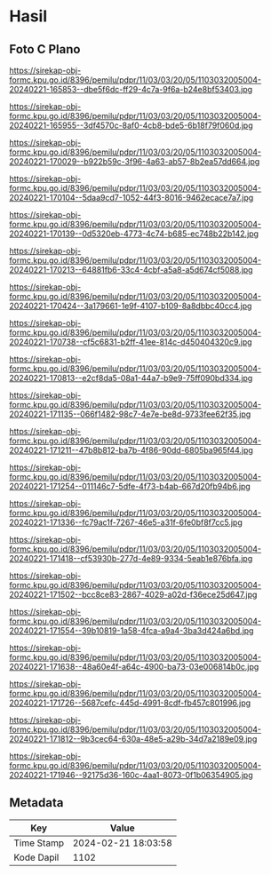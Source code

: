 # Hasil

## Foto C Plano

https://sirekap-obj-formc.kpu.go.id/8396/pemilu/pdpr/11/03/03/20/05/1103032005004-20240221-165853--dbe5f6dc-ff29-4c7a-9f6a-b24e8bf53403.jpg

https://sirekap-obj-formc.kpu.go.id/8396/pemilu/pdpr/11/03/03/20/05/1103032005004-20240221-165955--3df4570c-8af0-4cb8-bde5-6b18f79f060d.jpg

https://sirekap-obj-formc.kpu.go.id/8396/pemilu/pdpr/11/03/03/20/05/1103032005004-20240221-170029--b922b59c-3f96-4a63-ab57-8b2ea57dd664.jpg

https://sirekap-obj-formc.kpu.go.id/8396/pemilu/pdpr/11/03/03/20/05/1103032005004-20240221-170104--5daa9cd7-1052-44f3-8016-9462ecace7a7.jpg

https://sirekap-obj-formc.kpu.go.id/8396/pemilu/pdpr/11/03/03/20/05/1103032005004-20240221-170139--0d5320eb-4773-4c74-b685-ec748b22b142.jpg

https://sirekap-obj-formc.kpu.go.id/8396/pemilu/pdpr/11/03/03/20/05/1103032005004-20240221-170213--64881fb6-33c4-4cbf-a5a8-a5d674cf5088.jpg

https://sirekap-obj-formc.kpu.go.id/8396/pemilu/pdpr/11/03/03/20/05/1103032005004-20240221-170424--3a179661-1e9f-4107-b109-8a8dbbc40cc4.jpg

https://sirekap-obj-formc.kpu.go.id/8396/pemilu/pdpr/11/03/03/20/05/1103032005004-20240221-170738--cf5c6831-b2ff-41ee-814c-d450404320c9.jpg

https://sirekap-obj-formc.kpu.go.id/8396/pemilu/pdpr/11/03/03/20/05/1103032005004-20240221-170813--e2cf8da5-08a1-44a7-b9e9-75ff090bd334.jpg

https://sirekap-obj-formc.kpu.go.id/8396/pemilu/pdpr/11/03/03/20/05/1103032005004-20240221-171135--066f1482-98c7-4e7e-be8d-9733fee62f35.jpg

https://sirekap-obj-formc.kpu.go.id/8396/pemilu/pdpr/11/03/03/20/05/1103032005004-20240221-171211--47b8b812-ba7b-4f86-90dd-6805ba965f44.jpg

https://sirekap-obj-formc.kpu.go.id/8396/pemilu/pdpr/11/03/03/20/05/1103032005004-20240221-171254--011146c7-5dfe-4f73-b4ab-667d20fb94b6.jpg

https://sirekap-obj-formc.kpu.go.id/8396/pemilu/pdpr/11/03/03/20/05/1103032005004-20240221-171336--fc79ac1f-7267-46e5-a31f-6fe0bf8f7cc5.jpg

https://sirekap-obj-formc.kpu.go.id/8396/pemilu/pdpr/11/03/03/20/05/1103032005004-20240221-171418--cf53930b-277d-4e89-9334-5eab1e876bfa.jpg

https://sirekap-obj-formc.kpu.go.id/8396/pemilu/pdpr/11/03/03/20/05/1103032005004-20240221-171502--bcc8ce83-2867-4029-a02d-f36ece25d647.jpg

https://sirekap-obj-formc.kpu.go.id/8396/pemilu/pdpr/11/03/03/20/05/1103032005004-20240221-171554--39b10819-1a58-4fca-a9a4-3ba3d424a6bd.jpg

https://sirekap-obj-formc.kpu.go.id/8396/pemilu/pdpr/11/03/03/20/05/1103032005004-20240221-171638--48a60e4f-a64c-4900-ba73-03e006814b0c.jpg

https://sirekap-obj-formc.kpu.go.id/8396/pemilu/pdpr/11/03/03/20/05/1103032005004-20240221-171726--5687cefc-445d-4991-8cdf-fb457c801996.jpg

https://sirekap-obj-formc.kpu.go.id/8396/pemilu/pdpr/11/03/03/20/05/1103032005004-20240221-171812--9b3cec64-630a-48e5-a29b-34d7a2189e09.jpg

https://sirekap-obj-formc.kpu.go.id/8396/pemilu/pdpr/11/03/03/20/05/1103032005004-20240221-171946--92175d36-160c-4aa1-8073-0f1b06354905.jpg


## Metadata

| Key        | Value               |
| ---------- | ------------------- |
| Time Stamp | 2024-02-21 18:03:58 |
| Kode Dapil | 1102                |



